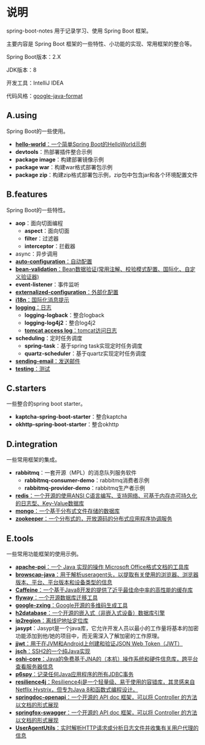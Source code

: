 # 说明

spring-boot-notes 用于记录学习、使用 Spring Boot 框架。

主要内容是 Spring Boot 框架的一些特性、小功能的实现、常用框架的整合等。

Spring Boot版本：2.X

JDK版本：8

开发工具：IntelliJ IDEA

代码风格：[google-java-format](https://github.com/google/google-java-format)

## A.using

Spring Boot的一些使用。

- [**hello-world**：一个简单Spring Boot的HelloWorld示例](DOC/A.using/hello-world/Hello-World.md)
- **devtools**：热部署插件整合示例
- **package image**：构建部署镜像示例
- **package war**：构建war格式部署包示例
- **package zip**：构建zip格式部署包示例，zip包中包含jar和各个环境配置文件

## B.features

Spring Boot的一些特性。

- **aop**：面向切面编程
  - **aspect**：面向切面
  - **filter**：过滤器
  - **interceptor**：拦截器
- async：异步调用
- [**auto-configuration**：自动配置](DOC/B.feature/auto-configuration/Creating-Your-Own-Auto-Configuration.md)
- [**bean-validation**：Bean数据验证(常用注解、校验模式配置、国际化、自定义验证器)](DOC/B.feature/bean-validation/bean-validation.md)
- **event-listener**：事件监听
- [**externalized-configuration**：外部化配置](DOC/B.feature/externalized-configuration/Externalized-Configuration.md)
- [**i18n**：国际化消息提示](DOC/B.feature/i18n/Internationalization.md)
- [**logging**：日志](DOC/B.feature/logging/logging.md)
  - **logging-logback**：整合logback
  - **logging-log4j2**：整合log4j2
  - [**tomcat access log**：tomcat访问日志](DOC/B.feature/logging/logging-tomcat-access.md)
- **scheduling**：定时任务调度
  - **spring-task**：基于spring task实现定时任务调度
  - **quartz-scheduler**：基于quartz实现定时任务调度
- [**sending-email**：发送邮件](DOC/B.feature/mail/Sending-Email.md)
- [**testing**：测试](DOC/B.feature/testing/Testing.md)

## C.starters

一些整合的spring boot starter。

- **kaptcha-spring-boot-starter**：整合kaptcha 
- **okhttp-spring-boot-starter**：整合okhttp

## D.integration

一些常用框架的集成。

- **rabbitmq**：一套开源（MPL）的消息队列服务软件
  - **rabbitmq-consumer-demo**：rabbitmq消费者示例
  - **rabbitmq-provider-demo**：rabbitmq生产者示例
- [**redis**：一个开源的使用ANSI C语言编写、支持网络、可基于内存亦可持久化的日志型、Key-Value数据库](DOC/D.integration/redis/integrate-redis.md)
- [**mongo**：一个基于分布式文件存储的数据库](DOC/D.integration/mongodb/integrate-mongodb.md)
- [**zookeeper**：一个分布式的，开放源码的分布式应用程序协调服务](DOC/D.integration/zookeeper/integrate-zookeeper.md)

## E.tools

一些常用功能框架的使用示例。

- [**apache-poi**：一个 Java 实现的操作 Microsoft Office格式文档的工具库](DOC/E.tool/apache-poi/apache-poi.md)
- [**browscap-java**：用于解析useragent头，以提取有关使用的浏览器、浏览器版本、平台、平台版本和设备类型的信息](DOC/E.tool/browscap-java/browscap-java.md)
- [**Caffeine**：一个基于Java8开发的提供了近乎最佳命中率的高性能的缓存库](DOC/E.tool/caffeine/Caffeine.md)
- [**flyway**：一个开源数据库迁移工具](DOC/E.tool/flyway/flyway.md)
- [**google-zxing**：Google开源的多维码生成工具](DOC/E.tool/google-zxing/google-zxing.md)
- [**h2database**：一个开源的嵌入式（非嵌入式设备）数据库引擎](DOC/E.tool/h2database/h2database.md)
- [**ip2region**：离线IP地址定位库](DOC/E.tool/ip2region/ip2region.md)
- **jasypt**：Jasypt是一个java库，它允许开发人员以最小的工作量将基本的加密功能添加到他/她的项目中，而无需深入了解加密的工作原理。
- [**jjwt**：用于在JVM和Android上创建和验证JSON Web Token（JWT）](DOC/E.tool/jwt/JSON-Web-Tokens.md)
- [**jsch**：SSH2的一个纯Java实现](DOC/E.tool/jsch/JSch.md)
- [**oshi-core**：Java的免费基于JNA的（本机）操作系统和硬件信息库，跨平台查看服务器信息](DOC/E.tool/oshi/oshi.md)
- [**p6spy**：记录任何Java应用程序的所有JDBC事务](DOC/E.tool/p6spy/P6Spy.md)
- [**resilience4j**：Resilience4j是一个轻量级、易于使用的容错库，其灵感来自Netflix Hystrix，但专为Java 8和函数式编程设计。](DOC/E.tool/resilience4j/resilience4j.md)
- [**springdoc-openapi**：一个开源的 API doc 框架，可以将 Controller 的方法以文档的形式展现](DOC/E.tool/springdoc-openapi/springdoc-openapi.md)
- [**springfox-swagger**：一个开源的 API doc 框架，可以将 Controller 的方法以文档的形式展现](DOC/E.tool/springfox-swagger/springfox-swagger.md)
- [**UserAgentUtils**：实时解析HTTP请求或分析日志文件并收集有关用户代理的信息](DOC/E.tool/user-agent-utils/UserAgentUtils.md)
